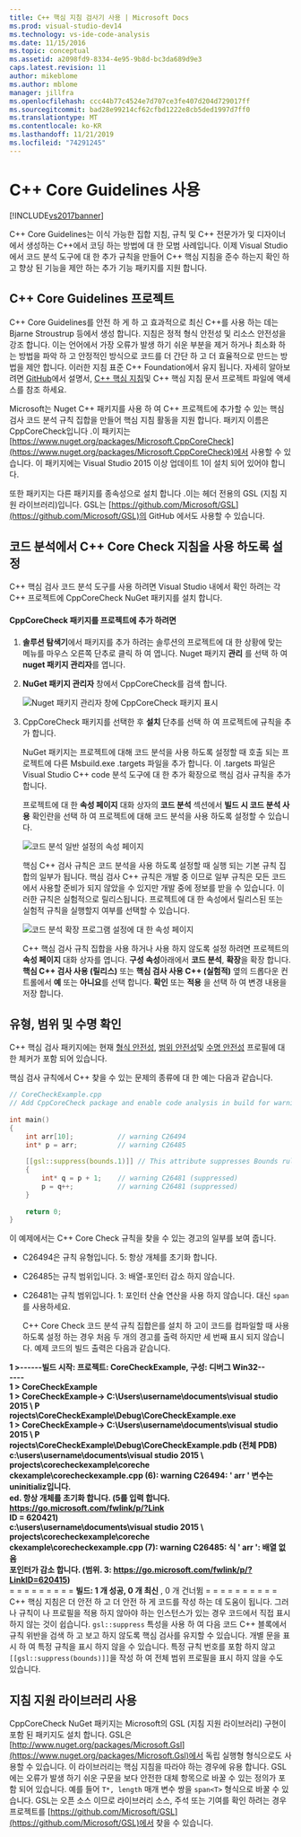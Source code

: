 ```yaml
---
title: C++ 핵심 지침 검사기 사용 | Microsoft Docs
ms.prod: visual-studio-dev14
ms.technology: vs-ide-code-analysis
ms.date: 11/15/2016
ms.topic: conceptual
ms.assetid: a2098fd9-8334-4e95-9b8d-bc3da689d9e3
caps.latest.revision: 11
author: mikeblome
ms.author: mblome
manager: jillfra
ms.openlocfilehash: ccc44b77c4524e7d707ce3fe407d204d729017ff
ms.sourcegitcommit: bad28e99214cf62cfbd1222e8cb5ded1997d7ff0
ms.translationtype: MT
ms.contentlocale: ko-KR
ms.lasthandoff: 11/21/2019
ms.locfileid: "74291245"
---
```

# <a name="using-the-c-core-guidelines-checkers"></a>C++ Core Guidelines 사용
[!INCLUDE[vs2017banner](../includes/vs2017banner.md)]

C++ Core Guidelines는 이식 가능한 집합 지침, 규칙 및 C++ 전문가가 및 디자이너에서 생성하는 C++에서 코딩 하는 방법에 대 한 모범 사례입니다.  이제 Visual Studio에서 코드 분석 도구에 대 한 추가 규칙을 만들어 C++ 핵심 지침을 준수 하는지 확인 하 고 향상 된 기능을 제안 하는 추가 기능 패키지를 지원 합니다.  
  
## <a name="the-c-core-guidelines-project"></a>C++ Core Guidelines 프로젝트  
 C++ Core Guidelines를 안전 하 게 하 고 효과적으로 최신 C++를 사용 하는 데는 Bjarne Stroustrup 등에서 생성 합니다. 지침은 정적 형식 안전성 및 리소스 안전성을 강조 합니다. 이는 언어에서 가장 오류가 발생 하기 쉬운 부분을 제거 하거나 최소화 하는 방법을 파악 하 고 안정적인 방식으로 코드를 더 간단 하 고 더 효율적으로 만드는 방법을 제안 합니다. 이러한 지침 표준 C++ Foundation에서 유지 됩니다. 자세히 알아보려면 [GitHub](https://github.com/isocpp/CppCoreGuidelines)에서 설명서, [ C++ 핵심 지침](http://isocpp.github.io/CppCoreGuidelines/CppCoreGuidelines)및 C++ 핵심 지침 문서 프로젝트 파일에 액세스를 참조 하세요.  
  
 Microsoft는 Nuget C++ 패키지를 사용 하 여 C++ 프로젝트에 추가할 수 있는 핵심 검사 코드 분석 규칙 집합을 만들어 핵심 지침 활동을 지원 합니다. 패키지 이름은 CppCoreCheck입니다 .이 패키지는 [https://www.nuget.org/packages/Microsoft.CppCoreCheck](https://www.nuget.org/packages/Microsoft.CppCoreCheck)에서 사용할 수 있습니다. 이 패키지에는 Visual Studio 2015 이상 업데이트 1이 설치 되어 있어야 합니다.  
  
 또한 패키지는 다른 패키지를 종속성으로 설치 합니다 .이는 헤더 전용의 GSL (지침 지원 라이브러리)입니다. GSL는 [https://github.com/Microsoft/GSL](https://github.com/Microsoft/GSL)의 GitHub 에서도 사용할 수 있습니다.  
  
## <a name="enable-the-c-core-check-guidelines-in-code-analysis"></a>코드 분석에서 C++ Core Check 지침을 사용 하도록 설정  
 C++ 핵심 검사 코드 분석 도구를 사용 하려면 Visual Studio 내에서 확인 하려는 각 C++ 프로젝트에 CppCoreCheck NuGet 패키지를 설치 합니다.  
  
#### <a name="to-add-the-microsoftcppcorecheck-package-to-your-project"></a>CppCoreCheck 패키지를 프로젝트에 추가 하려면  
  
1. **솔루션 탐색기**에서 패키지를 추가 하려는 솔루션의 프로젝트에 대 한 상황에 맞는 메뉴를 마우스 오른쪽 단추로 클릭 하 여 엽니다. Nuget 패키지 **관리** 를 선택 하 여 **nuget 패키지 관리자**를 엽니다.  
  
2. **NuGet 패키지 관리자** 창에서 CppCoreCheck를 검색 합니다.  
  
    ![Nuget 패키지 관리자 창에 CppCoreCheck 패키지 표시](../code-quality/media/cppcorecheck-nuget-window.PNG "CPPCoreCheck_Nuget_Window")  
  
3. CppCoreCheck 패키지를 선택한 후 **설치** 단추를 선택 하 여 프로젝트에 규칙을 추가 합니다.  
  
   NuGet 패키지는 프로젝트에 대해 코드 분석을 사용 하도록 설정할 때 호출 되는 프로젝트에 다른 Msbuild.exe .targets 파일을 추가 합니다. 이 .targets 파일은 Visual Studio C++ code 분석 도구에 대 한 추가 확장으로 핵심 검사 규칙을 추가 합니다.  
  
   프로젝트에 대 한 **속성 페이지** 대화 상자의 **코드 분석** 섹션에서 **빌드 시 코드 분석 사용** 확인란을 선택 하 여 프로젝트에 대해 코드 분석을 사용 하도록 설정할 수 있습니다.  
  
   ![코드 분석 일반 설정의 속성 페이지](../code-quality/media/cppcorecheck-codeanalysis-general.png "CPPCoreCheck_CodeAnalysis_General")  
  
   핵심 C++ 검사 규칙은 코드 분석을 사용 하도록 설정할 때 실행 되는 기본 규칙 집합의 일부가 됩니다. 핵심 검사 C++ 규칙은 개발 중 이므로 일부 규칙은 모든 코드에서 사용할 준비가 되지 않았을 수 있지만 개발 중에 정보를 받을 수 있습니다. 이러한 규칙은 실험적으로 릴리스됩니다. 프로젝트에 대 한 속성에서 릴리스된 또는 실험적 규칙을 실행할지 여부를 선택할 수 있습니다.  
  
   ![코드 분석 확장 프로그램 설정에 대 한 속성 페이지](../code-quality/media/cppcorecheck-codeanalysis-extensions.png "CPPCoreCheck_CodeAnalysis_Extensions")  
  
   C++ 핵심 검사 규칙 집합을 사용 하거나 사용 하지 않도록 설정 하려면 프로젝트의 **속성 페이지** 대화 상자를 엽니다. **구성 속성**아래에서 **코드 분석**, **확장**을 확장 합니다. **핵심 C++ 검사 사용 (릴리스)** 또는 **핵심 검사 사용 C++ (실험적)** 옆의 드롭다운 컨트롤에서 **예** 또는 **아니요**를 선택 합니다. **확인** 또는 **적용** 을 선택 하 여 변경 내용을 저장 합니다.  
  
## <a name="check-types-bounds-and-lifetimes"></a>유형, 범위 및 수명 확인  
 C++ 핵심 검사 패키지에는 현재 [형식 안전성](http://isocpp.github.io/CppCoreGuidelines/CppCoreGuidelines#SS-type), [범위 안전성](http://isocpp.github.io/CppCoreGuidelines/CppCoreGuidelines#SS-bounds)및 [수명 안전성](http://isocpp.github.io/CppCoreGuidelines/CppCoreGuidelines#SS-lifetime) 프로필에 대 한 체커가 포함 되어 있습니다.  
  
 핵심 검사 규칙에서 C++ 찾을 수 있는 문제의 종류에 대 한 예는 다음과 같습니다.  
  
```cpp  
// CoreCheckExample.cpp  
// Add CppCoreCheck package and enable code analysis in build for warnings.  
  
int main()  
{  
    int arr[10];           // warning C26494  
    int* p = arr;          // warning C26485  
  
    [[gsl::suppress(bounds.1)]] // This attribute suppresses Bounds rule #1  
    {  
        int* q = p + 1;    // warning C26481 (suppressed)  
        p = q++;           // warning C26481 (suppressed)  
    }  
  
    return 0;  
}  
```  
  
 이 예제에서는 C++ Core Check 규칙을 찾을 수 있는 경고의 일부를 보여 줍니다.  
  
- C26494은 규칙 유형입니다. 5: 항상 개체를 초기화 합니다.  
  
- C26485는 규칙 범위입니다. 3: 배열-포인터 감소 하지 않습니다.  
  
- C26481는 규칙 범위입니다. 1: 포인터 산술 연산을 사용 하지 않습니다. 대신 `span`를 사용하세요.  
  
  C++ Core Check 코드 분석 규칙 집합은를 설치 하 고이 코드를 컴파일할 때 사용 하도록 설정 하는 경우 처음 두 개의 경고를 출력 하지만 세 번째 표시 되지 않습니다. 예제 코드의 빌드 출력은 다음과 같습니다.  
  
**1 >------빌드 시작: 프로젝트: CoreCheckExample, 구성: 디버그 Win32--**  
**----**  
**1 > CoreCheckExample**  
**1 > CoreCheckExample-> C:\Users\username\documents\visual studio 2015 \ P**  
**rojects\CoreCheckExample\Debug\CoreCheckExample.exe**  
**1 > CoreCheckExample-> C:\Users\username\documents\visual studio 2015 \ P**  
**rojects\CoreCheckExample\Debug\CoreCheckExample.pdb (전체 PDB)**  
**c:\users\username\documents\visual studio 2015 \ projects\corecheckexample\coreche**  
**ckexample\corecheckexample.cpp (6): warning C26494: ' arr ' 변수는 uninitializ입니다.**  
**ed. 항상 개체를 초기화 합니다. (5를 입력 합니다. https://go.microsoft.com/fwlink/p/?Link**  
**ID = 620421)**  
**c:\users\username\documents\visual studio 2015 \ projects\corecheckexample\coreche**  
**ckexample\corecheckexample.cpp (7): warning C26485: 식 ' arr ': 배열 없음**  
**포인터가 감소 합니다. (범위. 3: https://go.microsoft.com/fwlink/p/?LinkID=620415)**  
= = = = = = = = = **빌드: 1 개 성공, 0 개 최신** , 0 개 건너뜀 = = = = = = = = = = C++ 핵심 지침은 더 안전 하 고 더 안전 하 게 코드를 작성 하는 데 도움이 됩니다. 그러나 규칙이 나 프로필을 적용 하지 않아야 하는 인스턴스가 있는 경우 코드에서 직접 표시 하지 않는 것이 쉽습니다. `gsl::suppress` 특성을 사용 하 여 다음 코드 C++ 블록에서 규칙 위반을 검색 하 고 보고 하지 않도록 핵심 검사를 유지할 수 있습니다. 개별 문을 표시 하 여 특정 규칙을 표시 하지 않을 수 있습니다. 특정 규칙 번호를 포함 하지 않고 `[[gsl::suppress(bounds)]]`을 작성 하 여 전체 범위 프로필을 표시 하지 않을 수도 있습니다.  
  
## <a name="use-the-guideline-support-library"></a>지침 지원 라이브러리 사용  
 CppCoreCheck NuGet 패키지는 Microsoft의 GSL (지침 지원 라이브러리) 구현이 포함 된 패키지도 설치 합니다. GSL은 [http://www.nuget.org/packages/Microsoft.Gsl](https://www.nuget.org/packages/Microsoft.Gsl)에서 독립 실행형 형식으로도 사용할 수 있습니다. 이 라이브러리는 핵심 지침을 따라야 하는 경우에 유용 합니다. GSL에는 오류가 발생 하기 쉬운 구문을 보다 안전한 대체 항목으로 바꿀 수 있는 정의가 포함 되어 있습니다. 예를 들어 `T*, length` 매개 변수 쌍을 `span<T>` 형식으로 바꿀 수 있습니다. GSL는 오픈 소스 이므로 라이브러리 소스, 주석 또는 기여를 확인 하려는 경우 프로젝트를 [https://github.com/Microsoft/GSL](https://github.com/Microsoft/GSL)에서 찾을 수 있습니다.

